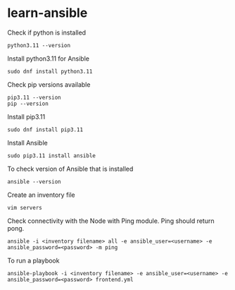# learn-ansible

Check if python is installed

````
python3.11 --version
````

Install python3.11 for Ansible 

````
sudo dnf install python3.11
````

Check pip versions available

````
pip3.11 --version
pip --version
````

Install pip3.11

````
sudo dnf install pip3.11
````

Install Ansible

```
sudo pip3.11 install ansible
```

To check version of Ansible that is installed

````
ansible --version
````

Create an inventory file 

````
vim servers
````

Check connectivity with the Node with Ping module. Ping should return pong.

````
ansible -i <inventory filename> all -e ansible_user=<username> -e ansible_password=<password> -m ping
````

To run a playbook 

````
ansible-playbook -i <inventory filename> -e ansible_user=<username> -e ansible_password=<password> frontend.yml
````